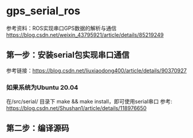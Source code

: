 # gps_serial_ros
参考资料：ROS实现串口GPS数据的解析与通信 https://blog.csdn.net/weixin_43795921/article/details/85219249
## 第一步：安装serial包实现串口通信
参考链接：https://blog.csdn.net/liuxiaodong400/article/details/90370927

### 如果系统为Ubuntu 20.04
在/src/serial/ 目录下 make && make install，即可使用serial串口
参考: https://blog.csdn.net/Shushan1/article/details/118976650

## 第二步：编译源码
